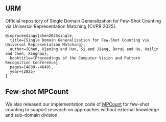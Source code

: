 ## URM
Official repository of Single Domain Generalization for Few-Shot Counting via Universal Representation Matching (CVPR 2025).
```
@inproceedings{chen2025single,
  title={Single Domain Generalization for Few-Shot Counting via Universal Representation Matching},
  author={Chen, Xianing and Huo, Si and Jiang, Borui and Hu, Hailin and Chen, Xinghao},
  booktitle={Proceedings of the Computer Vision and Pattern Recognition Conference},
  pages={4639--4649},
  year={2025}
}
```

## Few-shot MPCount
We also released our implementation code of [MPCount](https://github.com/Shimmer93/MPCount) for few-shot counting to support research on approaches without external knowledge and sub-domain division.
